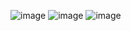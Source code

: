 ![image](https://github.com/user-attachments/assets/21c9786c-182b-4b98-88b9-3667215e55a7)
![image](https://github.com/user-attachments/assets/692a52ab-ef0d-4cf3-b3f1-f22c5642064e)
![image](https://github.com/user-attachments/assets/58ee30b5-8f1e-4cc1-841b-5e79cfeb5605)

